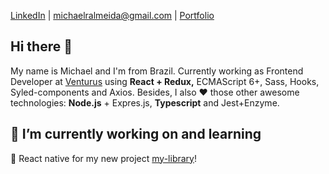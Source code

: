

[LinkedIn](https://www.linkedin.com/in/michaelralmeida/) | [michaelralmeida@gmail.com](mailto:michaelralmeida@gmail.com) | [Portfolio](https://michaelalmeida.github.io/) 

## Hi there 👋

My name is Michael and I'm from Brazil. Currently working as Frontend Developer at [Venturus](https://www.venturus.org.br/en/) using **React + Redux,** ECMAScript 6+, Sass, Hooks, Syled-components and Axios. Besides, I also ❤️ those other awesome technologies: **Node.js** + Expres.js, **Typescript** and Jest+Enzyme.


## 🔭 I’m currently working on and  learning

 :iphone: React native for my new project [my-library](https://github.com/michaelalmeida/my-library)! 
